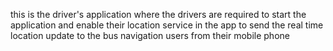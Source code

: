 this is the driver's application where the drivers are required to start the application and enable their location service in the app to send the real time location update to the bus navigation users from their mobile phone
